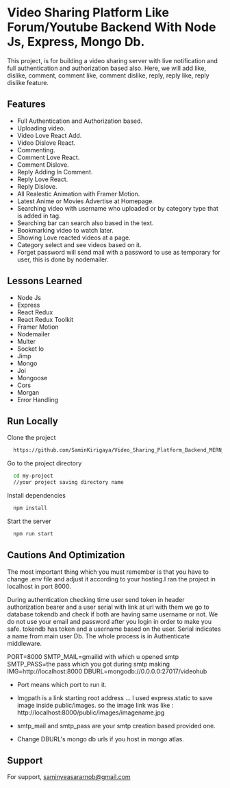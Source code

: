 
# Video Sharing Platform Like Forum/Youtube Backend With Node Js, Express, Mongo Db.

This project, is for building a video sharing server with live notification and full authentication and authorization based also.
Here, we will add like, dislike, comment, comment like, comment dislike, reply,  reply like, reply dislike feature.


## Features

- Full Authentication and Authorization based.
- Uploading video.
- Video Love React Add.
- Video Dislove React.
- Commenting.
- Comment Love React.
- Comment Dislove.
- Reply Adding In Comment.
- Reply Love React.
- Reply Dislove.
- All Realestic Animation with Framer Motion.
- Latest Anime or Movies Advertise at Homepage.
- Searching video with username who uploaded or by category type that is added in tag.
- Searching bar can search also based in the text.
- Bookmarking video to watch later.
- Showing Love reacted videos at a page.
- Category select and see videos based on it.
- Forget password will send mail with a password to use as temporary for user, this is done by nodemailer.
## Lessons Learned

- Node Js
- Express 
- React Redux
- React Redux Toolkit
- Framer Motion
- Nodemailer
- Multer
- Socket Io
- Jimp
- Mongo
- Joi
- Mongoose
- Cors
- Morgan
- Error Handling



## Run Locally

Clone the project

```bash
  https://github.com/SaminKirigaya/Video_Sharing_Platform_Backend_MERN_Stack.git

```

Go to the project directory

```bash
  cd my-project
  //your project saving directory name
```

Install dependencies

```bash
  npm install
```

Start the server

```bash
  npm run start
```

## Cautions And Optimization

The most important thing which you must remember is that you have to change .env file and adjust it according to your hosting.I ran the project in localhost in port 8000.

During authentication checking time user send token in header authorization bearer and a user serial with link at url with them we go to database tokendb and check if both are having same username or not. We do not use your email and password after you login in order to make you safe. tokendb has token and a username based on the user. Serial indicates a name from main user Db. The whole process is in Authenticate middleware.

PORT=8000
SMTP_MAIL=gmailid with which u opened smtp 
SMTP_PASS=the pass which you got during smtp making
IMG=http://localhost:8000
DBURL=mongodb://0.0.0.0:27017/videohub


-   Port means which port to run it.
-   Imgpath is a link starting root address ... I used express.static to save image inside public/images.
so the image link was like :
http://localhost:8000/public/images/imagename.jpg


-   smtp_mail and smtp_pass are your smtp creation based provided one.

- Change DBURL's mongo db urls if you host in mongo atlas.

## Support

For support, saminyeasararnob@gmail.com 

